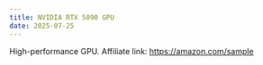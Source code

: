 ```yaml
---
title: NVIDIA RTX 5090 GPU
date: 2025-07-25
---
```

High-performance GPU. Affiliate link: https://amazon.com/sample